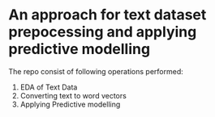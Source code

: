# An approach for text dataset prepocessing and applying predictive modelling
The repo consist of following operations performed:
1. EDA of Text Data
2. Converting text to word vectors
3. Applying Predictive modelling
